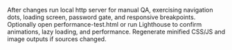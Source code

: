 After changes run local http server for manual QA, exercising navigation dots, loading screen, password gate, and responsive breakpoints. Optionally open performance-test.html or run Lighthouse to confirm animations, lazy loading, and performance. Regenerate minified CSS/JS and image outputs if sources changed.